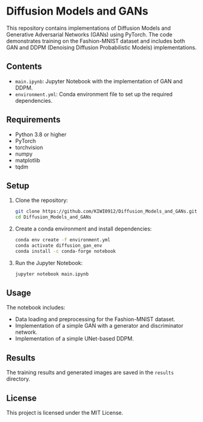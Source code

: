 # Diffusion Models and GANs

This repository contains implementations of Diffusion Models and Generative Adversarial Networks (GANs) using PyTorch. The code demonstrates training on the Fashion-MNIST dataset and includes both GAN and DDPM (Denoising Diffusion Probabilistic Models) implementations.

## Contents

- `main.ipynb`: Jupyter Notebook with the implementation of GAN and DDPM.
- `environment.yml`: Conda environment file to set up the required dependencies.

## Requirements

- Python 3.8 or higher
- PyTorch
- torchvision
- numpy
- matplotlib
- tqdm

## Setup

1. Clone the repository:
   ```bash
   git clone https://github.com/KIWI0912/Diffusion_Models_and_GANs.git
   cd Diffusion_Models_and_GANs
   ```

2. Create a conda environment and install dependencies:
   ```bash
   conda env create -f environment.yml
   conda activate diffusion_gan_env
   conda install -c conda-forge notebook
   ```

3. Run the Jupyter Notebook:
   ```bash
   jupyter notebook main.ipynb
   ```

## Usage

The notebook includes:
- Data loading and preprocessing for the Fashion-MNIST dataset.
- Implementation of a simple GAN with a generator and discriminator network.
- Implementation of a simple UNet-based DDPM.

## Results

The training results and generated images are saved in the `results` directory.

## License

This project is licensed under the MIT License.
